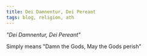```yaml
---
title: Dei Damnentur, Dei Pereant
tags: blog, religion, ath
---
```



*"Dei Damnentur, Dei Pereant"*

Simply means "Damn the Gods, May the Gods perish"

